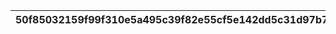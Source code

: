 |50f85032159f99f310e5a495c39f82e55cf5e142dd5c31d97b7648e2f55adeb1|35764f0454cbc05285b64e40584f53038932a9986276454bdd28042fc2e2172e|983cf2fdab09e25125f005eeb0feaa5556ba83fb674b698742985dd4093d8196|0a442ab3d9ec41e90422debd8b9a78b61b9ff50bdd636636aa3424ba45d27ae9|ac02cdfb85e17eb0e6883f5ec9bd839111bc5709cbd9c5a99542c21afc7c6235|d61276deb0cc25709514539041728d5d1ffa9fd8fd062108e36990e0edd2f158|a3f7dbbf23e245cba7e5dfc3fb116850c57f7cef262210d40e2a81b670951364|cdb0f00f602981d8f05617bc68bccaf00ca1766988710618167ba6f7db97af37|90760780eb9170e53c8a9a025ecc47fef4633a82b9d08b45182606114fd9df4e|8067377baffc56785ea99927e8b8cf4f41b277df38d4c93fd28646bb9b6b30c3|3a0a667fe7c511154d1c4943c409d880b9cbe264ee5ed3ec2938b9d48f246695|87d2b0013c3775d9999baffc222ea6f0e3e924901b8c8884b0a63c7afe4ac22b|eb6236f71d0132aa5e060c8f63a728583398ed7389415290883253116d0360c0|6963fb327e8fb704594da5775a4a6409e0926967dbef965740fffe2446e8b7a5|b27c9d4bd7e5d6677708740ea459ff0c5cc56e77371f49188f79d78ee9bc1b41|4ad4911cfa771c771f657847bcdce6ca66620e5c604c2690dc30491198cd5dd4|f7b3e2242394afa12880b122351b071c4a6531570bb1f55775fc89e9004a7911|2042024c2a2fd90235eea087826c0b925df92c5fa2ee84b26d068d29ae11d0e2|cf8180704cec884e90b4c4f6b4f8b7bba401553d7c451de73a1d6630beff9e7a|6dc1654bec50b05e03b9603c44fcb025a23859809c2ef3001ae441ce5d21ee9a|
| --- | --- | --- | --- | --- | --- | --- | --- | --- | --- | --- | --- | --- | --- | --- | --- | --- | --- | --- | --- |